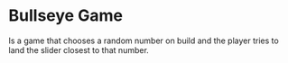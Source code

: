 # Bullseye Game

Is a game that chooses a random number on build and the player tries to land the slider closest to that number. 
